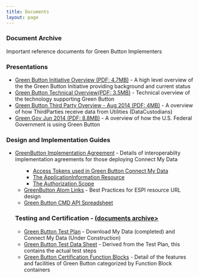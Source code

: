 ```yaml
---
title: Documents
layout: page
---
```

### Document Archive
<p>Important reference documents for Green Button Implementers</p>
<section>
<h3>Presentations</h3>
<ul>
<li><a href="Green_Button_Overview.pdf">Green Button Initiative Overview (PDF: 4.7MB)</a> - A high level overview of the the Green Button Initiative providing background and current status</li>
<li><a href="Green_Button_Overview.pdf">Green Button Technical Overview(PDF: 3.5MB)</a> - Technical overview of the technology supporting Green Button</li>
<li><a href="Green_Button_ThirdParty.pdf">Green Button Third Party Overview - Aug 2014  (PDF: 4MB)</a> - A overview of how ThirdParties receive data from Utilities (DataCustodians) </li>
<li><a href="GreenGov_June_2014.pdf">Green Gov Jun 2014  (PDF: 8.8MB)</a> - A overview of how the U.S. Federal Government is using Green Button </li>
</ul>
<h3>Design and Implementation Guides</h3>
<ul>
<li><a href="http://osgug.ucaiug.org/sgsystems/OpenADE/Shared%20Documents/Testing%20and%20Certification/GreenButtonTestPlan/referenceMaterial/GreenButtonAuthorization.docx">
       GreenButton Implementation Agreement</a> - Details of interoperabilty implementation agreements for those deploying Connect My Data</li>
<ul>
<ul>
<li><a href="/espi/access_tokens/">Access Tokens used in Green Button Connect My Data</a></li>
<li><a href="/espi/application_information/">The ApplicationInformation Resource</a></li>
<li><a href="/espi/authorization_scope/">The Authorization Scope</a></li>
</ul>

<li><a href="http://osgug.ucaiug.org/sgsystems/OpenADE/Shared%20Documents/Testing%20and%20Certification/GreenButtonTestPlan/referenceMaterial/GreenButtonAtomLinks.docx">
      GreenButton Atom Links</a> - Best Practices for ESPI resource URL design</li>
<li><a href="http://osgug.ucaiug.org/sgsystems/OpenADE/Shared%20Documents/Testing%20and%20Certification/GreenButtonTestPlan/OpenADE_2014_Notes/GBCMD_APIS_FBS.xlsx">
      Green Button CMD API Spreadsheet</a></br></li>
</ul>
<h3>Testing and Certification - <a href="/espi/certification">(documents archive></a></h3>
<ul>
<li><a href="http://osgug.ucaiug.org/sgsystems/OpenADE/Shared%20Documents/Testing%20and%20Certification/GreenButtonTestPlan/GreenButtonTestPlan.docx">
      Green Button Test Plan</a> - Download My Data (completed) and Connect My Data (Under Construction)</li>
<li><a href="http://osgug.ucaiug.org/sgsystems/OpenADE/Shared%20Documents/Testing%20and%20Certification/GreenButtonTestPlan/GreenButtonTestDataSheet.docx">
      Green Button Test Data Sheet</a> - Derived from the Test Plan, this contains the actual test steps</li>
<li><a href="http://osgug.ucaiug.org/sgsystems/OpenADE/Shared%20Documents/Testing%20and%20Certification/GreenButtonTestPlan/GreenButtonConformanceBlocks.xlsx">
    Green Button Certification Function Blocks</a> - Detail of the features and facilities of Green Button categorized by Function Block containers</li>
</ul>
</section>
